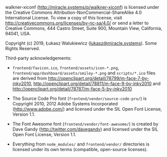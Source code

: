 walkner-xiconf (http://miracle.systems/p/walkner-xiconf) is licensed under the Creative Commons Attribution-NonCommercial-ShareAlike 4.0 International License.
To view a copy of this license, visit http://creativecommons.org/licenses/by-nc-sa/4.0/ or send a letter to Creative Commons, 444 Castro Street, Suite 900, Mountain View, California, 94041, USA.

Copyright (c) 2019, Łukasz Walukiewicz (lukasz@miracle.systems). Some Rights Reserved.

Third-party acknowledgements:

  - `frontend/favicon.ico`, `frontend/assets/icon-*.png`, `frontend/app/dashboard/assets/smiley-*.png`
    and `scripts/*.ico` files are derived from
    http://openclipart.org/detail/78799/m-face-7-by-inky2010,
    http://openclipart.org/detail/78811/m-face-9-by-inky2010 and
    http://openclipart.org/detail/78787/m-face-5-by-inky2010

  - The Source Code Pro font (`frontend/vendor/source-code-pro/`) is
    Copyright 2010, 2012 Adobe Systems Incorporated (http://www.adobe.com/)
    and licensed under the SIL Open Font License, Version 1.1.

  - The Font Awesome font (`frontend/vendor/font-awesome/`) is
    created by Dave Gandy (http://twitter.com/davegandy)
    and licensed under the SIL Open Font License, Version 1.1.

  - Everything from `node_modules/` and `frontend/vendor/` directories is licensed
    under its own terms (compatible, open-source licenses).
